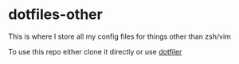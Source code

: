# dotfiles-other

This is where I store all my config files for things other than zsh/vim

To use this repo either clone it directly or use [dotfiler](https://github.com/svetlyak40wt/dotfiler)

